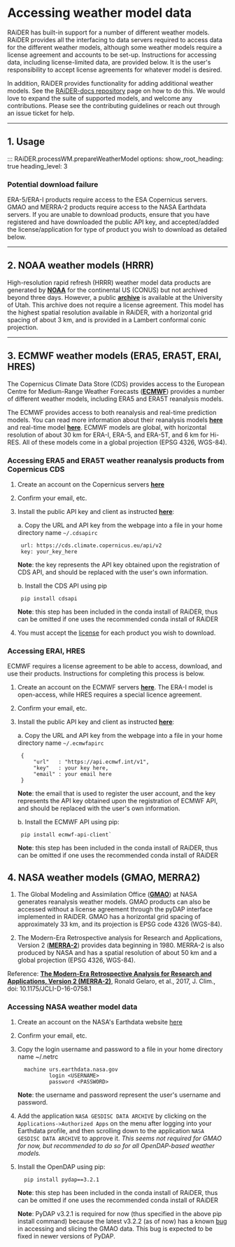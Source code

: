 # Accessing weather model data
RAiDER has built-in support for a number of different weather models.  RAiDER provides all the interfacing to data servers required to access data for the different weather models, although some weather models require a license agreement and accounts to be set-up. Instructions for accessing data, including license-limited data, are provided below. It is the user's responsibility to accept license agreements for whatever model is desired. 

In addition, RAiDER provides functionality for adding additional weather models. See the [RAiDER-docs repository](https://github.com/dbekaert/RAiDER-docs) page on how to do this. We would love to expand the suite of supported models, and welcome any contributions. Please see the contributing guidelines or reach out through an issue ticket for help. 

------

## 1. Usage

::: RAiDER.processWM.prepareWeatherModel
    options:
      show_root_heading: true
      heading_level: 3

### Potential download failure
ERA-5/ERA-I products require access to the ESA Copernicus servers. GMAO and MERRA-2 products require access to the NASA Earthdata servers. If you are unable to download products, ensure that you have registered and have downloaded the public API key, and accepted/added the license/application for type of product you wish to download as detailed below. 

------

## 2. NOAA weather models (HRRR)
High-resolution rapid refresh (HRRR) weather model data products are generated by __[NOAA](https://rapidrefresh.noaa.gov/hrrr/)__ for the continental US (CONUS) but not archived beyond three days. However, a public __[archive](https://home.chpc.utah.edu/~u0553130/Brian_Blaylock/hrrr_FAQ.html)__ is available at the University of Utah. This archive does not require a license agreement. This model has the highest spatial resolution available in RAiDER, with a horizontal grid spacing of about 3 km, and is provided in a Lambert conformal conic projection.

------

## 3. ECMWF weather models (ERA5, ERA5T, ERAI, HRES)
The Copernicus Climate Data Store (CDS) provides access to the European Centre for Medium-Range Weather Forecasts (__[ECMWF](https://www.ecmwf.int/)__)  provides a number of different weather models, including ERA5 and ERA5T reanalysis models.  

The ECMWF provides access to both reanalysis and real-time prediction models. You can read more information about their reanalysis models __[here](https://www.ecmwf.int/en/research/climate-reanalysis)__ and real-time model __[here](https://www.ecmwf.int/en/forecasts/datasets/catalogue-ecmwf-real-time-products)__. ECMWF models are global, with horizontal resolution of about 30 km for ERA-I, ERA-5, and ERA-5T, and 6 km for Hi-RES. All of these models come in a global projection (EPSG 4326, WGS-84). 

### Accessing ERA5 and ERA5T weather reanalysis products from Copernicus CDS
1. Create an account on the Copernicus servers __[here](https://cds.climate.copernicus.eu/user)__
2. Confirm your email, etc. 
3. Install the public API key and client as instructed __[here](https://cds.climate.copernicus.eu/api-how-to)__:
   
    a. Copy the URL and API key from the webpage into a file in your home directory name `~/.cdsapirc`

        url: https://cds.climate.copernicus.eu/api/v2
        key: your_key_here

    **Note**: the key represents the API key obtained upon the registration of CDS API, and should be replaced with the user's own information.

    b. Install the CDS API using pip

        pip install cdsapi

    **Note**: this step has been included in the conda install of RAiDER, thus can be omitted if one uses the recommended conda install of RAiDER

4. You must accept the [license](https://cds.climate.copernicus.eu/cdsapp/#!/terms/licence-to-use-copernicus-products) for each product you wish to download.


### Accessing ERAI, HRES

ECMWF requires a license agreement to be able to access, download, and use their products. Instructions for completing this process is below. 

1. Create an account on the ECMWF servers __[here](https://accounts.ecmwf.int/auth/realms/ecmwf/protocol/openid-connect/auth?response_type=code&scope=openid%20email&client_id=apache-www&state=sBYlpcTRPhat8d6uuM9swLCxuP8&redirect_uri=https%3A%2F%2Fwww.ecmwf.int%2Foidc.cgi&nonce=RyEzBUy4m6oo_HxRQEmJxbc5jrKY4KFZd1Usgi8cpnM)__. The ERA-I model is open-access, while HRES requires a special licence agreement.
2. Confirm your email, etc. 
3. Install the public API key and client as instructed __[here](https://confluence.ecmwf.int/display/WEBAPI/Access+ECMWF+Public+Datasets#AccessECMWFPublicDatasets-key)__: 
    
    a. Copy the URL and API key from the webpage into a file in your home directory name `~/.ecmwfapirc`

        {
            "url"   : "https://api.ecmwf.int/v1",
            "key"   : your key here,
            "email" : your email here
        }

    **Note**: the email that is used to register the user account, and the key represents the API key obtained upon the registration of ECMWF API, and should be replaced with the user's own information.

    b. Install the ECMWF API using pip:

        pip install ecmwf-api-client`

    **Note**: this step has been included in the conda install of RAiDER, thus can be omitted if one uses the recommended conda install of RAiDER

## 4. NASA weather models (GMAO, MERRA2)
    
1. The Global Modeling and Assimilation Office (__[GMAO](https://www.nccs.nasa.gov/services/data-collections/coupled-products/geos5-forecast#:~:text=The%20Global%20Modeling%20and%20Assimilation,near%2Dreal%2Dtime%20production.)__) at NASA generates reanalysis weather models. GMAO products can also be accessed without a license agreement through the pyDAP interface implemented in RAiDER. GMAO has a horizontal grid spacing of approximately 33 km, and its projection is EPSG code 4326 (WGS-84). 

2. The Modern-Era Retrospective analysis for Research and Applications, Version 2 (__[MERRA-2](https://gmao.gsfc.nasa.gov/reanalysis/MERRA-2/#:~:text=MERRA%2D2%20is%20the%20first,(say)%20Greenland%20and%20Antarctica.)__) provides data beginning in 1980. MERRA-2 is also produced by NASA and has a spatial resolution of about 50 km and a global projection (EPSG 4326, WGS-84).  

Reference: __[The Modern-Era Retrospective Analysis for Research and Applications, Version 2 (MERRA-2)](https://journals.ametsoc.org/view/journals/clim/30/14/jcli-d-16-0758.1.xml)__, Ronald Gelaro, et al., 2017, J. Clim., doi: 10.1175/JCLI-D-16-0758.1

### Accessing NASA weather model data
1. Create an account on the NASA's Earthdata website [here](https://urs.earthdata.nasa.gov)
2. Confirm your email, etc. 
3. Copy the login username and password to a file in your home directory name ~/.netrc 
         
         machine urs.earthdata.nasa.gov
                 login <USERNAME>
                 password <PASSWORD>
                 
    **Note**: the username and password represent the user's username and password.
   
4. Add the application `NASA GESDISC DATA ARCHIVE` by clicking on the `Applications->Authorized Apps` on the menu after logging into your Earthdata profile, and then scrolling down to the application `NASA GESDISC DATA ARCHIVE` to approve it. _This seems not required for GMAO for now, but recommended to do so for all OpenDAP-based weather models._
5. Install the OpenDAP using pip: 

         pip install pydap==3.2.1
      

    **Note**: this step has been included in the conda install of RAiDER, thus can be omitted if one uses the recommended conda install of RAiDER
   
    **Note**: PyDAP v3.2.1 is required for now (thus specified in the above pip install command) because the latest v3.2.2 (as of now) has a known [bug](https://colab.research.google.com/drive/1f_ss1Oa3VzgAOd_p8sgekdnLVE5NW6s5) in accessing and slicing the GMAO data. This bug is expected to be fixed in newer versions of PyDAP.
